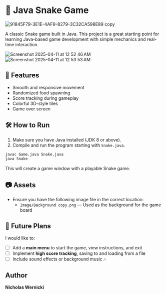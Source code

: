# 🐍 Java Snake Game
![91845F79-3E1E-4AF9-8279-3C32CA598E89 copy](https://github.com/user-attachments/assets/8c8cf91f-12f8-4e8b-a987-f19b30ecf21c)






A classic Snake game built in Java. This project is a great starting point for learning Java-based game development with simple mechanics and real-time interaction.

![Screenshot 2025-04-11 at 12 52 46 AM](https://github.com/user-attachments/assets/7a70ca10-c712-47f3-acb6-089a25e18d5f)
![Screenshot 2025-04-11 at 12 53 53 AM](https://github.com/user-attachments/assets/3f38a934-7cd1-46ba-a0da-8e6806c4651e)



## 🚀 Features

- Smooth and responsive movement  
- Randomized food spawning  
- Score tracking during gameplay  
- Colorful 3D-style tiles  
- Game over screen  

## 🛠️ How to Run

1. Make sure you have Java installed (JDK 8 or above).  
2. Compile and run the program starting with `Snake.java`.

```bash
javac Game.java Snake.java
java Snake
```

This will create a game window with a playable Snake game.

## 📷 Assets

- Ensure you have the following image file in the correct location:  
  - `Image/Background copy.png` — Used as the background for the game board  

## 📌 Future Plans

I would like to:

- [ ] Add a **main menu** to start the game, view instructions, and exit  
- [ ] Implement **high score tracking**, saving to and loading from a file   
- [ ] Include sound effects or background music 🎶  

## Author

**Nicholas Wernicki**
